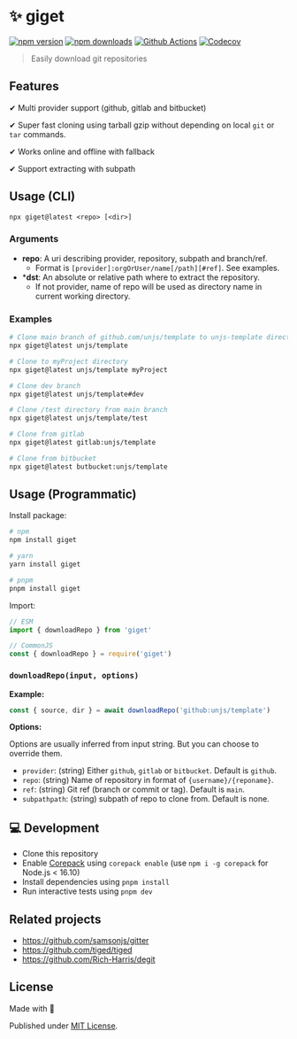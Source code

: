 # ✨ giget

[![npm version][npm-version-src]][npm-version-href]
[![npm downloads][npm-downloads-src]][npm-downloads-href]
[![Github Actions][github-actions-src]][github-actions-href]
[![Codecov][codecov-src]][codecov-href]

> Easily download git repositories

## Features

✔ Multi provider support (github, gitlab and bitbucket)

✔ Super fast cloning using tarball gzip without depending on local `git` or `tar` commands.

✔ Works online and offline with fallback

✔ Support extracting with subpath

## Usage (CLI)

```
npx giget@latest <repo> [<dir>]
```

### Arguments

- **repo**: A uri describing provider, repository, subpath and branch/ref.
  - Format is `[provider]:orgOrUser/name[/path][#ref]`. See examples.
- ***dst**: An absolute or relative path where to extract the repository.
  - If not provider, name of repo will be used as directory name in current working directory.

### Examples

```sh
# Clone main branch of github.com/unjs/template to unjs-template directory
npx giget@latest unjs/template

# Clone to myProject directory
npx giget@latest unjs/template myProject

# Clone dev branch
npx giget@latest unjs/template#dev

# Clone /test directory from main branch
npx giget@latest unjs/template/test

# Clone from gitlab
npx giget@latest gitlab:unjs/template

# Clone from bitbucket
npx giget@latest butbucket:unjs/template
```

## Usage (Programmatic)

Install package:

```sh
# npm
npm install giget

# yarn
yarn install giget

# pnpm
pnpm install giget
```

Import:

```js
// ESM
import { downloadRepo } from 'giget'

// CommonJS
const { downloadRepo } = require('giget')
```

### `downloadRepo(input, options)`

**Example:**

```js
const { source, dir } = await downloadRepo('github:unjs/template')
```

**Options:**

Options are usually inferred from input string. But you can choose to override them.

- `provider`: (string) Either `github`, `gitlab` or `bitbucket`. Default is `github`.
- `repo`: (string) Name of repository in format of `{username}/{reponame}`.
- `ref`: (string) Git ref (branch or commit or tag). Default is `main`.
- `subpathpath`: (string) subpath of repo to clone from. Default is none.

## 💻 Development

- Clone this repository
- Enable [Corepack](https://github.com/nodejs/corepack) using `corepack enable` (use `npm i -g corepack` for Node.js < 16.10)
- Install dependencies using `pnpm install`
- Run interactive tests using `pnpm dev`

## Related projects

- https://github.com/samsonjs/gitter
- https://github.com/tiged/tiged
- https://github.com/Rich-Harris/degit


## License

Made with 💛

Published under [MIT License](./LICENSE).

<!-- Badges -->
[npm-version-src]: https://img.shields.io/npm/v/giget?style=flat-square
[npm-version-href]: https://npmjs.com/package/giget

[npm-downloads-src]: https://img.shields.io/npm/dm/giget?style=flat-square
[npm-downloads-href]: https://npmjs.com/package/giget

[github-actions-src]: https://img.shields.io/github/workflow/status/unjs/giget/ci/main?style=flat-square
[github-actions-href]: https://github.com/unjs/giget/actions?query=workflow%3Aci

[codecov-src]: https://img.shields.io/codecov/c/gh/unjs/giget/main?style=flat-square
[codecov-href]: https://codecov.io/gh/unjs/giget
